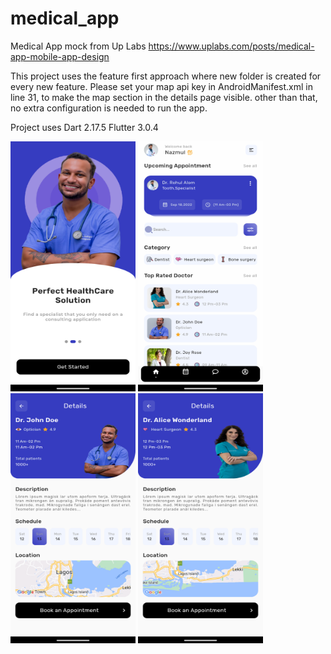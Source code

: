 # medical_app

Medical App mock from Up Labs https://www.uplabs.com/posts/medical-app-mobile-app-design

This project uses the feature first approach where new folder is created for every new feature. Please set your map api key in AndroidManifest.xml in line 31, to make the map section in the details page visible. other than that, no extra configuration is needed to run the app.

Project uses Dart 2.17.5 Flutter 3.0.4

<img src="https://raw.githubusercontent.com/teewhydope/medical_app/main/art/Screenshot_1660411317.png" width="200" height="400"> 
<img src="https://raw.githubusercontent.com/teewhydope/medical_app/main/art/Screenshot_1660411325.png" width="200" height="400">
<img src="https://raw.githubusercontent.com/teewhydope/medical_app/main/art/Screenshot_1660411482.png" width="200" height="400">
<img src="https://raw.githubusercontent.com/teewhydope/medical_app/main/art/Screenshot_1660411523.png" width="200" height="400">
